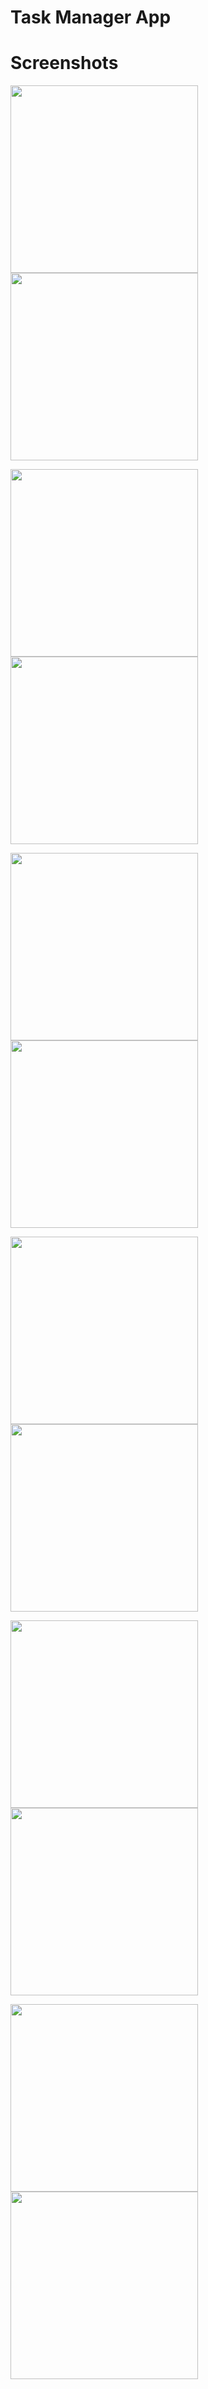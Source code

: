 # Task Manager App

# Screenshots

<p float="left">
  <img src="https://github.com/anupomm/flutter-task-manager/assets/95094496/7398801a-f1a2-4563-b272-439ca615ee93" width="300" />
  <img src="https://github.com/anupomm/flutter-task-manager/assets/95094496/b4a52df6-479b-4378-9d57-139d25596f8f" width="300" /> 
</p>
<p float="left">
  <img src="https://github.com/anupomm/flutter-task-manager/assets/95094496/cfb30b43-bfe5-462e-a02a-8c52f57fbdeb" width="300" />
  <img src="https://github.com/anupomm/flutter-task-manager/assets/95094496/2b73f4df-339c-4d00-ab0b-1faf89996c03" width="300" /> 
</p>
<p float="left">
  <img src="https://github.com/anupomm/flutter-task-manager/assets/95094496/ced2fead-78ea-44c2-820f-ae525ce2d7f0" width="300" />
  <img src="https://github.com/anupomm/flutter-task-manager/assets/95094496/3f1d1e4b-18d8-40d3-8612-722f303a023d" width="300" /> 
</p>
<p float="left">
  <img src="https://github.com/anupomm/flutter-task-manager/assets/95094496/5cdad9c8-c2e3-48aa-ae13-cafe32e6aa56" width="300" />
  <img src="https://github.com/anupomm/flutter-task-manager/assets/95094496/36e551cd-46c4-4c31-9727-9f658c064413" width="300" /> 
</p>
<p float="left">
  <img src="https://github.com/anupomm/flutter-task-manager/assets/95094496/278421cc-606c-409c-aaf4-eca7de6a7ed3" width="300" />
  <img src="https://github.com/anupomm/flutter-task-manager/assets/95094496/59b4972d-5112-4806-bb27-99091b67f706" width="300" /> 
</p>
<p float="left">
  <img src="https://github.com/anupomm/flutter-task-manager/assets/95094496/aa56ae31-ecac-46b9-b5c4-9ac7c22247af" width="300" />
  <img src="https://github.com/anupomm/flutter-task-manager/assets/95094496/86abaad8-3a58-43cd-aa86-6f42d35ef8ba" width="300" /> 
</p>
